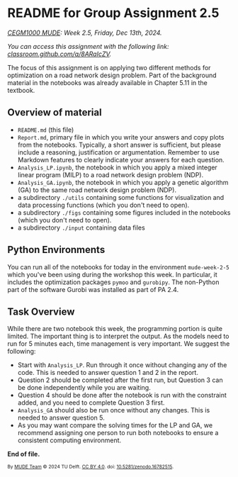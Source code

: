 # README for Group Assignment 2.5

*[CEGM1000 MUDE](http://mude.citg.tudelft.nl/): Week 2.5, Friday, Dec 13th, 2024.*

_You can access this assignment with the following link: [classroom.github.com/a/8ARaIcZV](https://classroom.github.com/a/8ARaIcZV)._

The focus of this assignment is on applying two different methods for optimization on a road network design problem. Part of the background material in the notebooks was already available in Chapter 5.11 in the textbook.

## Overview of material

- `README.md` (this file)
- `Report.md`, primary file in which you write your answers and copy plots from the notebooks. Typically, a short answer is sufficient, but please include a reasoning, justification or argumentation. Remember to use Markdown features to clearly indicate your answers for each question.
- `Analysis_LP.ipynb`, the notebook in which you apply a mixed integer linear program (MILP) to a road network design problem (NDP).
- `Analysis_GA.ipynb`, the notebook in which you apply a genetic algorithm (GA) to the same road network design problem (NDP).
- a subdirectory `./utils` containing some functions for visualization and data processing functions (which you don't need to open).
- a subdirectory `./figs` containing some figures included in the notebooks (which you don't need to open).
- a subdirectory `./input` containing data files 

## Python Environments

You can run all of the notebooks for today in the environment `mude-week-2-5` which you've been using during the workshop this week. In particular, it includes the optimization packages `pymoo` and `gurobipy`. The non-Python part of the software Gurobi was installed as part of PA 2.4.

## Task Overview
While there are two notebook this week, the programming portion is quite limited. The important thing is to interpret the output. As the models need to run for 5 minutes each, time management is very important. We suggest the following:

- Start with `Analysis_LP`. Run through it once without changing any of the code. This is needed to answer question 1 and 2 in the report. 
- Question 2 should be completed after the first run, but Question 3 can be done independently while you are waiting.
- Question 4 should be done after the notebook is run with the constraint added, and you need to complete Question 3 first.
- `Analysis_GA` should also be run once without any changes. This is needed to answer question 5. 
- As you may want compare the solving times for the LP and GA, we recommend assigning one person to run both notebooks to ensure a consistent computing environment. 


**End of file.**

<span style="font-size: 75%">
By <a rel="MUDE" href="http://mude.citg.tudelft.nl/">MUDE Team</a> &copy; 2024 TU Delft. <a rel="license" href="http://creativecommons.org/licenses/by/4.0/">CC BY 4.0</a>. doi: <a rel="Zenodo DOI" href="https://doi.org/10.5281/zenodo.16782515">10.5281/zenodo.16782515</a>.
